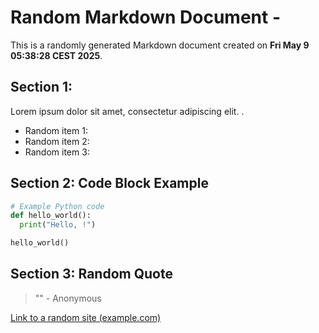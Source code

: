 # Random Markdown Document - 

This is a randomly generated Markdown document created on **Fri May  9 05:38:28 CEST 2025**.

## Section 1: 

Lorem ipsum dolor sit amet, consectetur adipiscing elit. .

- Random item 1: 
- Random item 2: 
- Random item 3: 

## Section 2: Code Block Example

```python
# Example Python code
def hello_world():
  print("Hello, !")

hello_world()
```

## Section 3: Random Quote

> "" - Anonymous

[Link to a random site (example.com)](http://example.com/)
